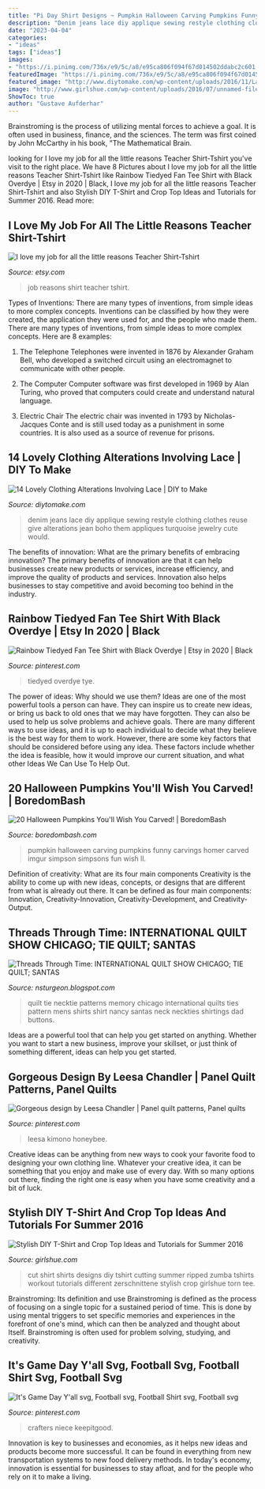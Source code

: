```yaml
---
title: "Pi Day Shirt Designs ~ Pumpkin Halloween Carving Pumpkins Funny Carvings Homer Carved Imgur Simpson Simpsons Fun Wish Ll"
description: "Denim jeans lace diy applique sewing restyle clothing clothes reuse give alterations jean boho them appliques turquoise jewelry cute would"
date: "2023-04-04"
categories:
- "ideas"
tags: ["ideas"]
images:
- "https://i.pinimg.com/736x/e9/5c/a8/e95ca806f094f67d014502ddabc2c601.jpg"
featuredImage: "https://i.pinimg.com/736x/e9/5c/a8/e95ca806f094f67d014502ddabc2c601.jpg"
featured_image: "http://www.diytomake.com/wp-content/uploads/2016/11/Lace-Applique-Jeans.jpg"
image: "http://www.girlshue.com/wp-content/uploads/2016/07/unnamed-file-258.jpg"
ShowToc: true
author: "Gustave Aufderhar"
---
```



Brainstroming is the process of utilizing mental forces to achieve a goal. It is often used in business, finance, and the sciences. The term was first coined by John McCarthy in his book, "The Mathematical Brain.

	

		
looking for I love my job for all the little reasons Teacher Shirt-Tshirt you've visit to the right place. We have 8 Pictures about I love my job for all the little reasons Teacher Shirt-Tshirt like Rainbow Tiedyed Fan Tee Shirt with Black Overdye | Etsy in 2020 | Black, I love my job for all the little reasons Teacher Shirt-Tshirt and also Stylish DIY T-Shirt and Crop Top Ideas and Tutorials for Summer 2016. Read more:
		
    
## I Love My Job For All The Little Reasons Teacher Shirt-Tshirt

<img loading=lazy src="https://img0.etsystatic.com/000/0/6872708/il_570xN.331794742.jpg" onerror="this.onerror=null;this.src='https://tse2.mm.bing.net/th?id=OIP.SXIt15dIgKlHzoAjuHYs1gHaJ6&amp;pid=15.1';" alt="I love my job for all the little reasons Teacher Shirt-Tshirt">

_Source: etsy.com_

>job reasons shirt teacher tshirt. 

	

Types of Inventions: There are many types of inventions, from simple ideas to more complex concepts.
Inventions can be classified by how they were created, the application they were used for, and the people who made them. There are many types of inventions, from simple ideas to more complex concepts. Here are 8 examples:
1. The Telephone 
Telephones were invented in 1876 by Alexander Graham Bell, who developed a switched circuit using an electromagnet to communicate with other people.

2. The Computer 
Computer software was first developed in 1969 by Alan Turing, who proved that computers could create and understand natural language.

3. Electric Chair 
The electric chair was invented in 1793 by Nicholas-Jacques Conte and is still used today as a punishment in some countries. It is also used as a source of revenue for prisons. 

    
## 14 Lovely Clothing Alterations Involving Lace | DIY To Make

<img loading=lazy src="http://www.diytomake.com/wp-content/uploads/2016/11/Lace-Applique-Jeans.jpg" onerror="this.onerror=null;this.src='https://tse1.mm.bing.net/th?id=OIP.cUz1srw5rs2LcySr1Y_H7AHaLD&amp;pid=15.1';" alt="14 Lovely Clothing Alterations Involving Lace | DIY to Make">

_Source: diytomake.com_

>denim jeans lace diy applique sewing restyle clothing clothes reuse give alterations jean boho them appliques turquoise jewelry cute would. 

	

The benefits of innovation: What are the primary benefits of embracing innovation?
The primary benefits of innovation are that it can help businesses create new products or services, increase efficiency, and improve the quality of products and services. Innovation also helps businesses to stay competitive and avoid becoming too behind in the industry.

    
## Rainbow Tiedyed Fan Tee Shirt With Black Overdye | Etsy In 2020 | Black

<img loading=lazy src="https://i.pinimg.com/736x/e9/5c/a8/e95ca806f094f67d014502ddabc2c601.jpg" onerror="this.onerror=null;this.src='https://tse3.mm.bing.net/th?id=OIP.6gJiqd84odiU1VLbsHqRlwHaLI&amp;pid=15.1';" alt="Rainbow Tiedyed Fan Tee Shirt with Black Overdye | Etsy in 2020 | Black">

_Source: pinterest.com_

>tiedyed overdye tye. 

	

The power of ideas: Why should we use them?
Ideas are one of the most powerful tools a person can have. They can inspire us to create new ideas, or bring us back to old ones that we may have forgotten. They can also be used to help us solve problems and achieve goals. There are many different ways to use ideas, and it is up to each individual to decide what they believe is the best way for them to work. However, there are some key factors that should be considered before using any idea. These factors include whether the idea is feasible, how it would improve our current situation, and what other Ideas We Can Use To Help Out.

    
## 20 Halloween Pumpkins You&#039;ll Wish You Carved! | BoredomBash

<img loading=lazy src="http://boredombash.com/wp-content/uploads/2014/10/Pumpkins-4.jpg" onerror="this.onerror=null;this.src='https://tse2.mm.bing.net/th?id=OIP.3qojY1bzd4TP_xuw5B1AsQHaJ3&amp;pid=15.1';" alt="20 Halloween Pumpkins You&#039;ll Wish You Carved! | BoredomBash">

_Source: boredombash.com_

>pumpkin halloween carving pumpkins funny carvings homer carved imgur simpson simpsons fun wish ll. 

	

Definition of creativity: What are its four main components
Creativity is the ability to come up with new ideas, concepts, or designs that are different from what is already out there. It can be defined as four main components: Innovation, Creativity-Innovation, Creativity-Development, and Creativity-Output.

    
## Threads Through Time: INTERNATIONAL QUILT SHOW CHICAGO; TIE QUILT; SANTAS

<img loading=lazy src="http://1.bp.blogspot.com/_fI0iaeTn2rk/S8omuCvQ_wI/AAAAAAAABRs/Gbz0Hd3yPZg/s1600/IMG_0207.jpg" onerror="this.onerror=null;this.src='https://tse4.mm.bing.net/th?id=OIP.aW8JXWWu7FCiOQ3yJ_VQpQHaJ4&amp;pid=15.1';" alt="Threads Through Time: INTERNATIONAL QUILT SHOW CHICAGO; TIE QUILT; SANTAS">

_Source: nsturgeon.blogspot.com_

>quilt tie necktie patterns memory chicago international quilts ties pattern mens shirts shirt nancy santas neck neckties shirtings dad buttons. 

	

Ideas are a powerful tool that can help you get started on anything. Whether you want to start a new business, improve your skillset, or just think of something different, ideas can help you get started.

    
## Gorgeous Design By Leesa Chandler | Panel Quilt Patterns, Panel Quilts

<img loading=lazy src="https://i.pinimg.com/736x/ec/38/a4/ec38a47ab4f299622022a70ceea7d61d.jpg" onerror="this.onerror=null;this.src='https://tse3.mm.bing.net/th?id=OIP.ku0sFqtdFh3PJcCq1tsRLwAAAA&amp;pid=15.1';" alt="Gorgeous design by Leesa Chandler | Panel quilt patterns, Panel quilts">

_Source: pinterest.com_

>leesa kimono honeybee. 

	

Creative ideas can be anything from new ways to cook your favorite food to designing your own clothing line. Whatever your creative idea, it can be something that you enjoy and make use of every day. With so many options out there, finding the right one is easy when you have some creativity and a bit of luck.

    
## Stylish DIY T-Shirt And Crop Top Ideas And Tutorials For Summer 2016

<img loading=lazy src="http://www.girlshue.com/wp-content/uploads/2016/07/unnamed-file-258.jpg" onerror="this.onerror=null;this.src='https://tse3.mm.bing.net/th?id=OIP.jyG2zUyAho-C9cRCGWLTCwHaJ4&amp;pid=15.1';" alt="Stylish DIY T-Shirt and Crop Top Ideas and Tutorials for Summer 2016">

_Source: girlshue.com_

>cut shirt shirts designs diy tshirt cutting summer ripped zumba tshirts workout tutorials different zerschnittene stylish crop girlshue torn tee. 

	

Brainstroming: Its definition and use
Brainstroming is defined as the process of focusing on a single topic for a sustained period of time. This is done by using mental triggers to set specific memories and experiences in the forefront of one's mind, which can then be analyzed and thought about Itself. Brainstroming is often used for problem solving, studying, and creativity.

    
## It&#039;s Game Day Y&#039;all Svg, Football Svg, Football Shirt Svg, Football Svg

<img loading=lazy src="https://i.pinimg.com/736x/a6/07/1b/a6071b2720c47176fd202988c247dd17.jpg" onerror="this.onerror=null;this.src='https://tse2.mm.bing.net/th?id=OIP.wYuxMQ4fbwJkiXaKw-3NkAHaO0&amp;pid=15.1';" alt="It&#039;s Game Day Y&#039;all svg, Football svg, Football Shirt svg, Football svg">

_Source: pinterest.com_

>crafters niece keepitgood. 

	

Innovation is key to businesses and economies, as it helps new ideas and products become more successful. It can be found in everything from new transportation systems to new food delivery methods. In today's economy, innovation is essential for businesses to stay afloat, and for the people who rely on it to make a living.

